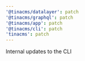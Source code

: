 ```yaml
---
'@tinacms/datalayer': patch
'@tinacms/graphql': patch
'@tinacms/app': patch
'@tinacms/cli': patch
'tinacms': patch
---
```


Internal updates to the CLI
